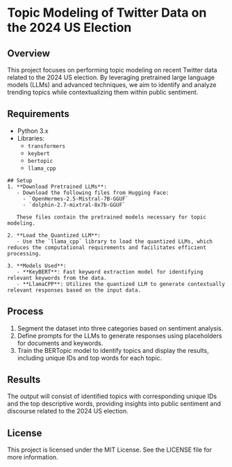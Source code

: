 # Topic Modeling of Twitter Data on the 2024 US Election

## Overview
This project focuses on performing topic modeling on recent Twitter data related to the 2024 US election. By leveraging pretrained large language models (LLMs) and advanced techniques, we aim to identify and analyze trending topics while contextualizing them within public sentiment.

## Requirements
- Python 3.x
- Libraries:
  - `transformers`
  - `keybert`
  - `bertopic`
  - `llama_cpp`
```
## Setup
1. **Download Pretrained LLMs**: 
   - Download the following files from Hugging Face:
     - `OpenHermes-2.5-Mistral-7B-GGUF`
     - `dolphin-2.7-mixtral-8x7b-GGUF`
   
   These files contain the pretrained models necessary for topic modeling.

2. **Load the Quantized LLM**: 
   - Use the `llama_cpp` library to load the quantized LLMs, which reduces the computational requirements and facilitates efficient processing.

3. **Models Used**:
   - **KeyBERT**: Fast keyword extraction model for identifying relevant keywords from the data.
   - **LlamaCPP**: Utilizes the quantized LLM to generate contextually relevant responses based on the input data.
```
## Process
1. Segment the dataset into three categories based on sentiment analysis.
2. Define prompts for the LLMs to generate responses using placeholders for documents and keywords.
3. Train the BERTopic model to identify topics and display the results, including unique IDs and top words for each topic.

## Results
The output will consist of identified topics with corresponding unique IDs and the top descriptive words, providing insights into public sentiment and discourse related to the 2024 US election.

## License
This project is licensed under the MIT License. See the LICENSE file for more information.

